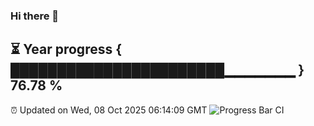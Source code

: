 ### Hi there 👋
⏳ Year progress { ███████████████████████▁▁▁▁▁▁▁ } 76.78 %
---
⏰ Updated on Wed, 08 Oct 2025 06:14:09 GMT
![Progress Bar CI](https://github.com/Moyi321/Moyi321/workflows/Progress%20Bar%20CI/badge.svg)
